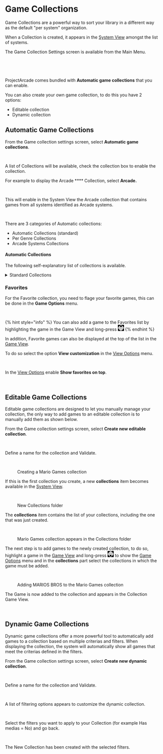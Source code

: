 # Game Collections

Game Collections are a powerful way to sort your library in a different way as the default "per system" organization.

When a Collection is created, it appears in the [System View](../navigation/system-view-and-game-view.md) amongst the list of systems.

The Game Collection Settings screen is available from the Main Menu.

<figure><img src="https://i.imgur.com/G4a0cSG.png" alt=""><figcaption></figcaption></figure>

<figure><img src="https://i.imgur.com/g1KYolO.png" alt=""><figcaption></figcaption></figure>

ProjectArcade comes bundled with **Automatic game collections** that you can enable.

You can also create your own game collection, to do this you have 2 options:

* Editable collection
* Dynamic collection

## Automatic Game Collections

From the Game collection settings screen, select **Automatic game collections**.

<figure><img src="https://i.imgur.com/gEMVjov.png" alt=""><figcaption></figcaption></figure>

A list of Collections will be available, check the collection box to enable the collection.

For example to display the Arcade **** Collection, select **Arcade.**

<figure><img src="https://i.imgur.com/OIpc3Qc.png" alt=""><figcaption></figcaption></figure>

This will enable in the System View the Arcade collection that contains games from all systems identified as Arcade systems.

<figure><img src="https://i.imgur.com/p4HVA3y.png" alt=""><figcaption></figcaption></figure>

There are 3 categories of Automatic collections:

* Automatic Collections (standard)
* Per Genre Collections
* Arcade Systems Collections

#### Automatic Collections

The following self-explanatory list of collections is available.

<details>

<summary>Standard Collections</summary>

All games

Last played

Favorites

2 players

4 players

Never played

Retroachievements

Arcade

Vertical games

Lightgun games

</details>

### Favorites

For the Favorite collection, you need to flage your favorite games, this can be done in the **Game Options** menu.

<figure><img src="https://i.imgur.com/SDH2wuU.png" alt=""><figcaption></figcaption></figure>

{% hint style="info" %}
You can also add a game to the Favorites list by highlighting the game in the Game View and long-press ![](<../.gitbook/assets/image (3) (1) (2).png>)
{% endhint %}

In addition, Favorite games can also be displayed at the top of the list in the [Game View](../navigation/system-view-and-game-view.md).

To do so select the option **View customization** in the [View Options](../navigation/view-options.md) menu.

<figure><img src="https://i.imgur.com/H2HTamx.png" alt=""><figcaption></figcaption></figure>

In the [View Options](../navigation/view-options.md) enable **Show favorites on top**.

<figure><img src="https://i.imgur.com/3FsvoDa.png" alt=""><figcaption></figcaption></figure>

## Editable Game Collections

Editable game collections are designed to let you manually manage your collection, the only way to add games to an editable collection is to manually add them as shown below.



From the Game collection settings screen, select **Create new editable collection**.

<figure><img src="https://i.imgur.com/EMAdRtw.png" alt=""><figcaption></figcaption></figure>

Define a name for the collection and Validate.

<figure><img src="https://i.imgur.com/U6FOSuN.png" alt=""><figcaption><p>Creating a Mario Games collection</p></figcaption></figure>

If this is the first collection you create, a new **collections** item becomes available in the [System View](../navigation/system-view-and-game-view.md).

<figure><img src="https://i.imgur.com/Lz8ECAc.png" alt=""><figcaption><p>New Collections folder</p></figcaption></figure>

The **collections** item contains the list of your collections, including the one that was just created.

<figure><img src="https://i.imgur.com/AWmu3sN.png" alt=""><figcaption><p>Mario Games collection appears in the Collections folder</p></figcaption></figure>

The next step is to add games to the newly created collection, to do so, highlight a game in the [Game View](../navigation/system-view-and-game-view.md) and long-press ![](<../.gitbook/assets/image (1) (2) (1).png>) to show the [Game Options](../navigation/game-options.md) menu and in the **collections** part select the collections in which the game must be added.

<figure><img src="https://i.imgur.com/YNiR0a2.png" alt=""><figcaption><p>Adding MARIOS BROS to the Mario Games collection</p></figcaption></figure>

The Game is now added to the collection and appears in the Collection Game View.

<figure><img src="https://i.imgur.com/I4Rv2Fi.png" alt=""><figcaption></figcaption></figure>

## Dynamic Game Collections

Dynamic game collections offer a more powerful tool to automatically add games to a collection based on multiple criterias and filters. When displaying the collection, the system will automatically show all games that meet the criterias defined in the filters.



From the Game collection settings screen, select **Create new dynamic collection**.

<figure><img src="https://i.imgur.com/EMAdRtw.png" alt=""><figcaption></figcaption></figure>

Define a name for the collection and Validate.

<figure><img src="https://i.imgur.com/Jh64hK2.png" alt=""><figcaption></figcaption></figure>

A list of filtering options appears to customize the dynamic collection.

<figure><img src="https://i.imgur.com/BSdAkxP.png" alt=""><figcaption></figcaption></figure>

Select the filters you want to apply to your Collection (for example Has medias = No) and go back.

<figure><img src="https://i.imgur.com/YPKJwCn.png" alt=""><figcaption></figcaption></figure>

The New Collection has been created with the selected filters.

<figure><img src="https://i.imgur.com/2B5T6Oe.png" alt=""><figcaption></figcaption></figure>

